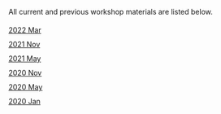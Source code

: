 All current and previous workshop materials are listed below.

<div style='display:block;'><p style='line-height:2;'>
<span style='display:block;'><a href='https://NBISweden.github.io/workshop-ngsintro/2203/'>2022 Mar</a></span><span style='display:block;'><a href='https://NBISweden.github.io/workshop-ngsintro/2111/'>2021 Nov</a></span><span style='display:block;'><a href='https://NBISweden.github.io/workshop-ngsintro/2105/'>2021 May</a></span><span style='display:block;'><a href='https://NBISweden.github.io/workshop-ngsintro/2011/'>2020 Nov</a></span><span style='display:block;'><a href='https://NBISweden.github.io/workshop-ngsintro/2005/'>2020 May</a></span><span style='display:block;'><a href='https://NBISweden.github.io/workshop-ngsintro/2001/'>2020 Jan</a></span></p></div>